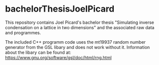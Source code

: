 # bachelorThesisJoelPicard
This repository contains Joel Picard's bachelor thesis "Simulating inverse condensation on a lattice in two dimensions" and the associated raw data and programmes.

The included C++ programm code uses the mt19937 random number generator from the GSL libary and does not work without it. Information about the libary can be found at: https://www.gnu.org/software/gsl/doc/html/rng.html
